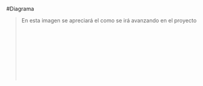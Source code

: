 #Diagrama 
>En esta imagen se apreciará el como se irá avanzando en el proyecto
![Diagrama](C:\Users\johan\Desktop\Backend\WebapiCelulares\WebapiCelulares\Readmde.md)
